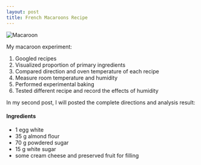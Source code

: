 ```yaml
---
layout: post
title: French Macaroons Recipe
---
```

![Macaroon](https://wanruyang.github.io/images/macaroon.jpg)

My macaroon experiment:
1) Googled recipes 
2) Visualized proportion of primary ingredients
3) Compared direction and oven temperature of each recipe
4) Measure room temperature and humidity 
5) Performed experimental baking
6) Tested different recipe and record the effects of humidity 

In my second post, I will posted the complete directions and analysis result: 

#### Ingredients
- 1 egg white
- 35 g almond flour
- 70 g powdered sugar
- 15 g white sugar
- some cream cheese and preserved fruit for filling 



